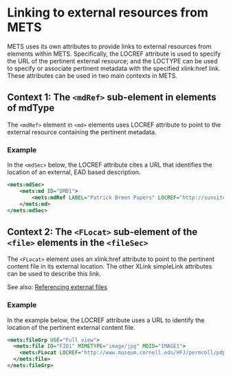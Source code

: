 # Linking to external resources from METS

METS uses its own attributes to provide links to external resources from elements within METS. Specifically, the LOCREF attribute is used to specify the URL of the pertinent external resource; and the LOCTYPE can be used to specify or associate pertinent metadata with the specified xlink:href link. These attributes can be used in two main contexts in METS.

## Context 1: The `<mdRef>` sub-element in elements of mdType

The `<mdRef>` element in `<md>` elements uses LOCREF attribute to point to the external resource containing the pertinent metadata.
### Example

In the `<mdSec>` below, the LOCREF attribute cites a URL that identifies the location of an external, EAD based description.

```xml
<mets:mdSec>
    <mets:md ID="DMD1">
        <mets:mdRef LABEL="Patrick Breen Papers" LOCREF="http://sunsite2.berkeley.edu/cgi-bin/oac/calher/breenpapers#xyzj0098" LOCTYPE="URL" MDTYPE="EAD"/>
    </mets:md>
</mets:mdSec>
```
## Context 2: The `<FLocat>` sub-element of the `<file>` elements in the `<fileSec>`

The `<FLocat>` element uses an xlink:href attribute to point to the pertinent content file in its external location. The other XLink simpleLink attributes can be used to describe this link. 

See also: [Referencing external files](FLocat.md)
### Example

In the example below, the LOCREF attribute uses a URL to identify the location of the pertinent external content file. 

```xml
<mets:fileGrp USE="Full view">
  <mets:file ID="FID1" MIMETYPE="image/jpg" MDID="IMAGE1">
    <mets:FLocat LOCREF="http://www.museum.cornell.edu/HFJ/permcoll/pdp/img_pr/monstros_l.jpg" LOCTYPE="URL"/>
  </mets:file>
</mets:fileGrp>
```